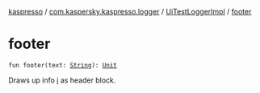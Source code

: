 [kaspresso](../../index.md) / [com.kaspersky.kaspresso.logger](../index.md) / [UiTestLoggerImpl](index.md) / [footer](./footer.md)

# footer

`fun footer(text: `[`String`](https://kotlinlang.org/api/latest/jvm/stdlib/kotlin/-string/index.html)`): `[`Unit`](https://kotlinlang.org/api/latest/jvm/stdlib/kotlin/-unit/index.html)

Draws up info [i](i.md) as header block.

